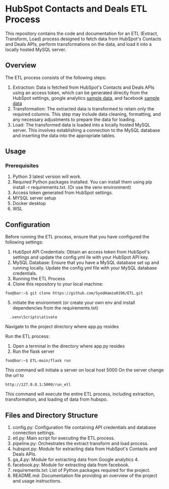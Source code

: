 # HubSpot Contacts and Deals ETL Process
This repository contains the code and documentation for an ETL (Extract, Transform, Load) process designed to fetch data from HubSpot's Contacts and Deals APIs, perform transformations on the data, and load it into a locally hosted MySQL server.

## Overview
The ETL process consists of the following steps:

1. Extraction: Data is fetched from HubSpot's Contacts and Deals APIs using an access token, which can be generated directly from the HubSpot settings, google analytics [sample data](https://developers.google.com/analytics/bigquery/web-ecommerce-demo-dataset), and facebook [sample data](https://data.world/datasets/facebook-ads)
2. Transformation: The extracted data is transformed to retain only the required columns. This step may include data cleaning, formatting, and any necessary adjustments to prepare the data for loading.
3. Load: The transformed data is loaded into a locally hosted MySQL server. This involves establishing a connection to the MySQL database and inserting the data into the appropriate tables.

## Usage
### Prerequisites
1. Python 3 latest version will work.
2. Required Python packages installed. You can install them using pip install -r requirements.txt. (Or use the venv environment)
3. Access token generated from HubSpot settings.
4. MYSQL server setup
5. Docker desktop
6. WSL
   
## Configuration
Before running the ETL process, ensure that you have configured the following settings:

1. HubSpot API Credentials: Obtain an access token from HubSpot's settings and update the config.yml ile with your HubSpot API key.
2. MySQL Database: Ensure that you have a MySQL database set up and running locally. Update the config.yml file with your MySQL database credentials.
3. Running the ETL Process
4. Clone this repository to your local machine:
```
foo@bar:~$ git clone https://github.com/SyedHamza0196/ETL.git
```
5. initiate the environment (or create your own env and install dependencies from the requirements.txt)
  ```
    .venv\Scripts\ativate
  ```
Navigate to the project directory where app.py resides

Run the ETL process:
1. Open a terminal in the directory where app.py resides
2. Run the flask server
```
foo@bar:~$ ETL-main/flask run
```
This command will initiate a server on local host 5000
On the server change the url to
```
http://127.0.0.1:5000/run_etl
```
This command will execute the entire ETL process, including extraction, transformation, and loading of data from hubspo.

## Files and Directory Structure
1. config.py: Configuration file containing API credentials and database connection settings.
2. etl.py: Main script for executing the ETL process.
3. pipeline.py: Orchestrates the extract transform and load process.
4. hubspot.py: Module for extracting data from HubSpot's Contacts and Deals APIs.
5. ga_4.py: Module for extracting data from Google analytics 4.
6. facebook.py: Module for extracting data from facebook.
7. requirements.txt: List of Python packages required for the project.
8. README.md: Documentation file providing an overview of the project and usage instructions.
